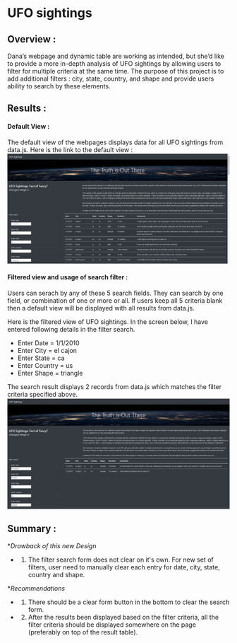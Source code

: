 # UFO sightings

## Overview :
Dana’s webpage and dynamic table are working as intended, but she’d like to provide a more in-depth analysis of UFO sightings by allowing users to filter for multiple criteria at the same time. The purpose of this project is to add additional filters : city, state, country, and shape and provide users ability to search by these elements. 

## Results :
#### Default View :
The default view of the webpages displays data for all UFO sightings from data.js.
Here is the link to the default view : ![Default view of UFO Sightings](https://github.com/dhaval-28/UFOs/blob/main/static/images/UFO_DefaultView.png)

#### Filtered view and usage of search filter :
Users can serach by any of these 5 search fields. They can search by one field, or combination of one or more or all. If users keep all 5 criteria blank then a default view will be displayed with all results from data.js. 

Here is the filtered view of UFO sightings. In the screen below, I have entered following details in the filter search.   
*  Enter Date = 1/1/2010
*  Enter City = el cajon
*  Enter State = ca
*  Enter Country = us
*  Enter Shape = triangle

The search result displays 2 records from data.js which matches the filter criteria specified above. ![Search Results after fitler](https://github.com/dhaval-28/UFOs/blob/main/static/images/UFO_AfterFilter.png)



## Summary :

**Drawback of this new Design*
* 1. The filter search form does not clear on it's own. For new set of filters, user need to manually clear each entry for date, city, state, country and shape.

**Recommendations*
* 1. There should be a clear form button in the bottom to clear the search form.
* 2. After the results been displayed based on the filter criteria, all the filter criteria should be displayed somewhere on the page (preferably on top of the result table).
